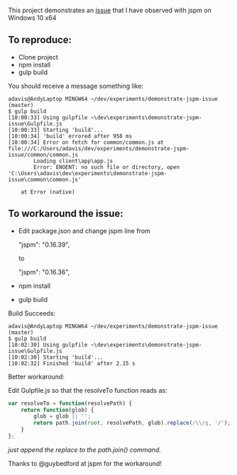 This project demonstrates an [issue](https://github.com/jspm/jspm-cli/issues/1919) that I have observed with jspm on Windows 10 x64

To reproduce:
-----
 - Clone project
 - npm install
 - gulp build

 You should receive a message something like:
 ```
 adavis@AndyLaptop MINGW64 ~/dev/experiments/demonstrate-jspm-issue (master)
 $ gulp build
 [10:00:33] Using gulpfile ~\dev\experiments\demonstrate-jspm-issue\Gulpfile.js
 [10:00:33] Starting 'build'...
 [10:00:34] 'build' errored after 958 ms
 [10:00:34] Error on fetch for common/common.js at file:///C:/Users/adavis/dev/experiments/demonstrate-jspm-issue/common/common.js
         Loading client\app\app.js
         Error: ENOENT: no such file or directory, open 'C:\Users\adavis\dev\experiments\demonstrate-jspm-issue\common\common.js'

     at Error (native)
```

To workaround the issue:
--
- Edit package.json and change jspm line from

    "jspm": "0.16.39",

    to

    "jspm": "0.16.36",

 - npm install
 - gulp build

Build Succeeds:

```
adavis@AndyLaptop MINGW64 ~/dev/experiments/demonstrate-jspm-issue (master)
$ gulp build
[10:02:30] Using gulpfile ~\dev\experiments\demonstrate-jspm-issue\Gulpfile.js
[10:02:30] Starting 'build'...
[10:02:32] Finished 'build' after 2.15 s
```

Better workaround:

Edit Gulpfile.js so that the resolveTo function reads as:

```javascript
var resolveTo = function(resolvePath) {
	return function(glob) {
		glob = glob || '';
		return path.join(root, resolvePath, glob).replace(/\\/g, '/');
	}
};
```

*just append the replace to the path.join() command.*

Thanks to @guybedford at jspm for the workaround!